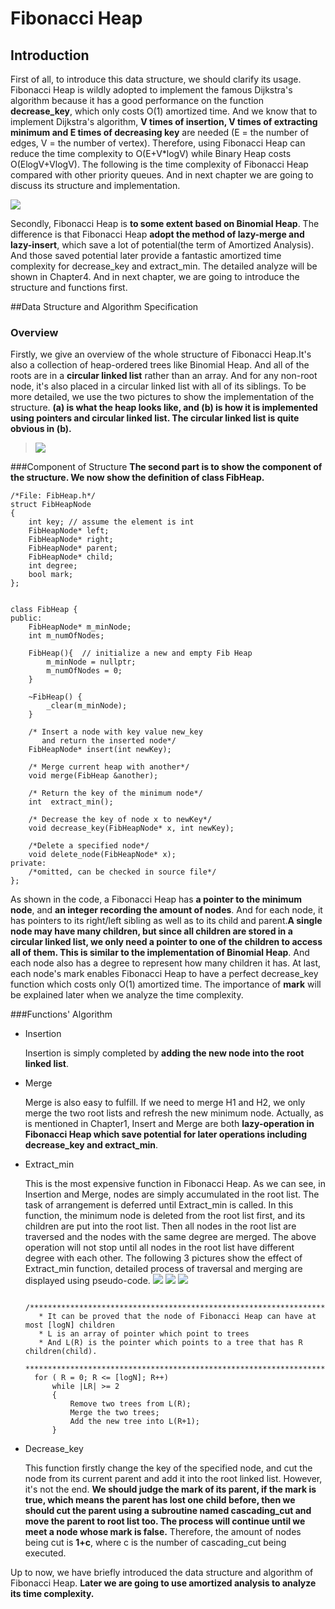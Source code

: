 # Fibonacci Heap

## Introduction


First of all, to introduce this data structure, we should clarify its usage. Fibonacci Heap is wildly adopted to implement the famous Dijkstra's algorithm because it has a good performance on the function **decrease_key**, which only costs O(1) amortized time. And we know that to implement Dijkstra's algorithm, **V times of insertion, V times of extracting minimum and E times of decreasing key** are needed (E = the number of edges, V = the number of vertex). Therefore, using Fibonacci Heap can reduce the time complexity to O(E+V*logV) while Binary Heap costs O(ElogV+VlogV). The following is the time complexity of Fibonacci Heap compared with other priority queues. And in next chapter we are going to discuss its structure and implementation.

![](https://github.com/woodfrog/FibonacciHeap/blob/master/readme_pics/1.png?raw=true)


Secondly, Fibonacci Heap is **to some extent based on Binomial Heap**. The difference is that Fibonacci Heap **adopt the method of lazy-merge and lazy-insert**, which save a lot of potential(the term of Amortized Analysis). And those saved potential later provide a fantastic amortized time complexity for decrease_key and extract_min. The detailed analyze will be shown in Chapter4. And in next chapter, we are going to introduce the structure and functions first.

##Data Structure and Algorithm Specification
### Overview
 Firstly, we give an overview of the whole structure of  Fibonacci Heap.It's also a collection of heap-ordered trees like Binomial Heap. And all of the roots are in a **circular linked list** rather than an array. And for any non-root node, it's also placed in a circular linked list with all of its siblings. To be more detailed, we use the two pictures to show the implementation of the structure. **(a) is what the heap looks like, and (b) is how it is implemented using pointers and circular linked list. The circular linked list is quite obvious in (b).** 
>![](https://github.com/woodfrog/FibonacciHeap/blob/master/readme_pics/2.png?raw=true)

###Component of Structure
**The second part is to show the component of the structure. We now show the definition of class FibHeap.**

	/*File: FibHeap.h*/
    struct FibHeapNode
    {
        int key; // assume the element is int
        FibHeapNode* left;
        FibHeapNode* right;
        FibHeapNode* parent;
        FibHeapNode* child;
        int degree;
        bool mark;
    };


    class FibHeap {
    public:
        FibHeapNode* m_minNode;
        int m_numOfNodes;
        
        FibHeap(){  // initialize a new and empty Fib Heap
        	m_minNode = nullptr;
       	 	m_numOfNodes = 0;
        }
        
        ~FibHeap() {
        	_clear(m_minNode);
        }
        
        /* Insert a node with key value new_key
           and return the inserted node*/
        FibHeapNode* insert(int newKey);
        
        /* Merge current heap with another*/
        void merge(FibHeap &another); 
        
        /* Return the key of the minimum node*/ 
        int  extract_min(); 
        
        /* Decrease the key of node x to newKey*/   
        void decrease_key(FibHeapNode* x, int newKey);
        
        /*Delete a specified node*/
        void delete_node(FibHeapNode* x);
    private:
		/*omitted, can be checked in source file*/
    };

As shown in the code, a Fibonacci Heap has **a pointer to the minimum node**, and **an integer recording the amount of nodes**. And for each node, it has pointers to its right/left sibling as well as to its child and parent.**A single node may have many children, but since all children are stored in a circular linked list, we only need a pointer to one of the children to access all of them. This is similar to the implementation of Binomial Heap**. And each node also has a degree to represent how many children it has. At last, each node's mark enables Fibonacci Heap to have a perfect decrease_key function which costs only O(1) amortized time. The importance of **mark** will be explained later when we analyze the time complexity.  

###Functions' Algorithm
- Insertion

    Insertion is simply completed by **adding the new node into the root linked list**.

- Merge 

    Merge is also easy to fulfill. If we need to merge H1 and H2, we only merge the two root lists and refresh the new minimum node. Actually, as is mentioned in Chapter1, Insert and Merge are both **lazy-operation in Fibonacci Heap which save potential for later operations including decrease_key and extract_min**.

- Extract_min
    
    This is the most expensive function in Fibonacci Heap. As we can see, in Insertion and Merge, nodes are simply accumulated in the root list. The task of arrangement is deferred until Extract_min is called. In this function, the minimum node is deleted from the root list first, and its children are put into the root list. Then all nodes in the root list are traversed and the nodes with the same degree are merged. The above operation will not stop until all nodes in the root list have different degree with each other. The following 3 pictures show the effect of Extract_min function, detailed process of traversal and merging are displayed using pseudo-code.
 ![](https://github.com/woodfrog/FibonacciHeap/blob/master/readme_pics/3.png?raw=true)
 ![](https://github.com/woodfrog/FibonacciHeap/blob/master/readme_pics/4.png?raw=true)
 ![](https://github.com/woodfrog/FibonacciHeap/blob/master/readme_pics/5.png?raw=true)


        /**********************************************************************************
         * It can be proved that the node of Fibonacci Heap can have at most [logN] children
         * L is an array of pointer which point to trees
         * And L(R) is the pointer which points to a tree that has R children(child). 
         **********************************************************************************/
        for ( R = 0; R <= [logN]; R++)
            while |LR| >= 2
            {
                Remove two trees from L(R);
                Merge the two trees;
                Add the new tree into L(R+1);
            }


- Decrease_key
    
    This function firstly change the key of the specified node, and cut the node from its current parent and add it into the root linked list. However, it's not the end. **We should judge the mark of its parent, if the mark is true, which means the parent has lost one child before, then we should cut the parent using a subroutine named cascading_cut and move the parent to root list too. The process will continue until we meet a node whose mark is false.** Therefore, the amount of nodes being cut is **1+c**, where c is the number of cascading_cut being executed.

Up to now, we have briefly introduced the data structure and algorithm of Fibonacci Heap. **Later we are going to use amortized analysis to analyze its time complexity.** 
